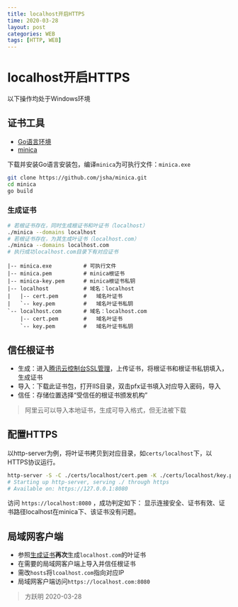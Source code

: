 ```yaml
---
title: localhost开启HTTPS
time: 2020-03-28
layout: post
categories: WEB
tags: [HTTP, WEB]
---
```


# localhost开启HTTPS

以下操作均处于Windows环境

## 证书工具

- [Go语言环境](https://golang.org/dl/)
- [minica](https://github.com/jsha/minica)

下载并安装Go语言安装包，编译`minica`为可执行文件：`minica.exe`

```bash
git clone https://github.com/jsha/minica.git
cd minica
go build
```

### 生成证书

```bash
# 若根证书存在，同时生成根证书和叶证书（localhost）
./minica --domains localhost
# 若根证书存在，为其生成叶证书（localhost.com）
./minica --domains localhost.com
# 执行成功localhost.com目录下有对应证书
```

```
|-- minica.exe          # 可执行文件
|-- minica.pem          # minica根证书
|-- minica-key.pem      # minica根证书私钥
|-- localhost           # 域名：localhost
|   |-- cert.pem        #   域名叶证书
|   `-- key.pem         #   域名叶证书私钥
`-- localhost.com       # 域名：localhost.com
    |-- cert.pem        #   域名叶证书
    `-- key.pem         #   域名叶证书私钥
```

## 信任根证书

- 生成：进入[腾讯云控制台SSL管理]，上传证书，将根证书和根证书私钥填入，生成证书
- 导入：下载此证书包，打开IIS目录，双击pfx证书填入对应导入密码，导入
- 信任：存储位置选择“受信任的根证书颁发机构”

> 阿里云可以导入本地证书，生成可导入格式，但无法被下载

## 配置HTTPS

以http-server为例，将叶证书拷贝到对应目录，如`certs/localhost`下，以HTTPS协议运行。

```bash
http-server -S -C ./certs/localhost/cert.pem -K ./certs/localhost/key.pem
# Starting up http-server, serving ./ through https
# Available on: https://127.0.0.1:8080
```

访问 `https://localhost:8080` ，成功判定如下：
显示连接安全、证书有效、证书路径localhost在minica下、该证书没有问题。

## 局域网客户端

- 参照[生成证书](#生成证书)**再次**生成`localhost.com`的叶证书
- 在需要的局域网客户端上导入并信任根证书
- 需改`hosts`将`lcoalhost.com`指向对应IP
- 局域网客户端访问`https://localhost.com:8080`

[腾讯云控制台SSL管理]: https://console.cloud.tencent.com/ssl

> 方跃明
> 2020-03-28
